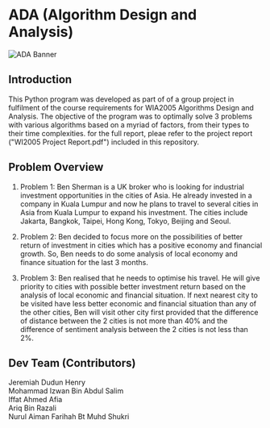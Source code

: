 # ADA (Algorithm Design and Analysis)
![ADA Banner](https://raw.githubusercontent.com/jerrykingbob/ADA/master/ADA.png)

## Introduction 
This Python program was developed as part of of a group project in fulfilment of the course requirements for WIA2005 Algorithms Design and Analysis. The objective of the program was to optimally solve 3 problems with various algorithms based on a myriad of factors, from their types to their time complexities. for the full report, pleae refer to the project report ("WI2005 Project Report.pdf") included in this repository. 

## Problem Overview
1) Problem 1: Ben Sherman is a UK broker who is looking for industrial investment opportunities in the cities of Asia. He already invested in a company in Kuala Lumpur and now he plans to travel to several cities in Asia from Kuala Lumpur to expand his investment. The cities include Jakarta, Bangkok, Taipei, Hong Kong, Tokyo, Beijing and Seoul. 

2) Problem 2: Ben decided to focus more on the possibilities of better return of investment in cities which has a positive economy and financial growth. So, Ben needs to do some analysis of local economy and finance situation for the last 3 months.

3) Problem 3: Ben realised that he needs to optimise his travel. He will give priority to cities with possible better investment return based on the analysis of local economic and financial situation. If next nearest city to be visited have less better economic and financial situation than any of the other cities, Ben will visit other city first provided that the difference of distance between the 2 cities is not more than 40% and the difference of sentiment analysis between the 2 cities is not less than 2%. 

## Dev Team (Contributors)
Jeremiah Dudun Henry
<br> Mohammad Izwan Bin Abdul Salim
<br> Iffat Ahmed Afia
<br> Ariq Bin Razali
<br> Nurul Aiman Farihah Bt Muhd Shukri
